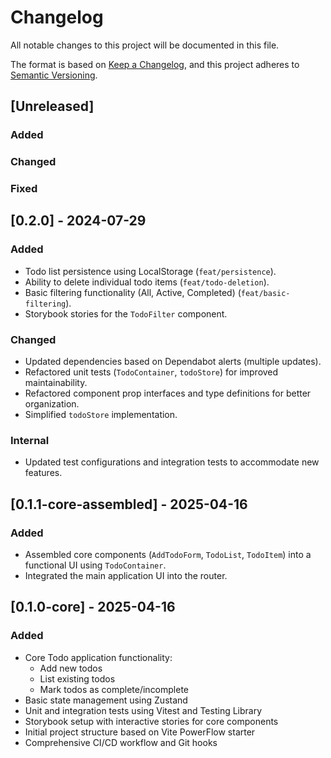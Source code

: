 # Changelog

All notable changes to this project will be documented in this file.

The format is based on [Keep a Changelog](https://keepachangelog.com/en/1.1.0/),
and this project adheres to [Semantic Versioning](https://semver.org/spec/v2.0.0.html).

## [Unreleased]

### Added

### Changed

### Fixed

## [0.2.0] - 2024-07-29

### Added

- Todo list persistence using LocalStorage (`feat/persistence`).
- Ability to delete individual todo items (`feat/todo-deletion`).
- Basic filtering functionality (All, Active, Completed) (`feat/basic-filtering`).
- Storybook stories for the `TodoFilter` component.

### Changed

- Updated dependencies based on Dependabot alerts (multiple updates).
- Refactored unit tests (`TodoContainer`, `todoStore`) for improved maintainability.
- Refactored component prop interfaces and type definitions for better organization.
- Simplified `todoStore` implementation.

### Internal

- Updated test configurations and integration tests to accommodate new features.

## [0.1.1-core-assembled] - 2025-04-16

### Added

- Assembled core components (`AddTodoForm`, `TodoList`, `TodoItem`) into a functional UI using `TodoContainer`.
- Integrated the main application UI into the router.

## [0.1.0-core] - 2025-04-16

### Added

- Core Todo application functionality:
  - Add new todos
  - List existing todos
  - Mark todos as complete/incomplete
- Basic state management using Zustand
- Unit and integration tests using Vitest and Testing Library
- Storybook setup with interactive stories for core components
- Initial project structure based on Vite PowerFlow starter
- Comprehensive CI/CD workflow and Git hooks

